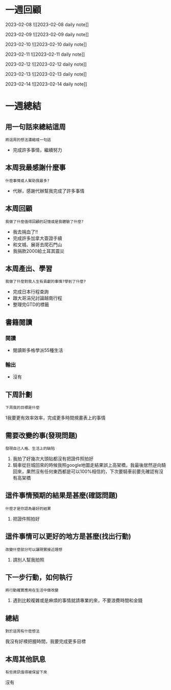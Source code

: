 # 一週回顧
2023-02-08
![[2023-02-08 daily note]]

2023-02-09
![[2023-02-09 daily note]]

2023-02-10
![[2023-02-10 daily note]]

2023-02-11
![[2023-02-11 daily note]]

2023-02-12
![[2023-02-12 daily note]]

2023-02-13
![[2023-02-13 daily note]]

2023-02-14
![[2023-02-14 daily note]]

# 一週總結
## 用一句話來總結這周
```note-brown
將這周的想法濃縮成一句話
```
- 完成許多事情，繼續努力

## 本周我最感謝什麼事
```note-brown
什麼事情或人幫助我最多?
```
- 代辦，感謝代辦幫我完成了許多事情

## 本周回顧
```note-brown
我做了什麼值得回顧的記憶或是我體驗了什麼?
```
- 我去捐血了!!
- 完成許多加拿大簽證手續
- 和文城、展哥去爬石門山
-   我捐款2000給土耳其震災

## 本周產出、學習
```note-brown
我做了什麼對我人生有貢獻的事情?學到了什麼?
```
-  完成日本行程查詢
-  跟大哥涓兒討論越南行程
-  整理完GTD的標籤

## 書籍閱讀
### 閱讀
-   閱讀斯多格學派55種生活

### 輸出
- 沒有

## 下周計劃
```note-brown
下周我的目標是什麼
```
1我要更有效率效率，完成更多時間規畫表上的事情

## 需要改變的事(發現問題)
```note-brown
發現自己人格、生活上的缺陷
```
1. 我拍了好幾次大頭貼都沒有把證件照拍好
2. 騎車從巨城回來的時候我照google地圖走結果誤上高架橋，我最後居然逆向騎回來，果然沒有任何東西都是可以100%相信的，下次要騎車前要先確認有沒有高架橋

## 這件事情預期的結果是甚麼(確認問題)
```note-brown
什麼才是你認為最好的結果
```
1. 把證件照拍好

## 這件事情可以更好的地方是甚麼(找出行動)
```note-brown
改變什麼部分可以讓現實接近理想
```
1. 請別人幫我拍照

 ## 下一步行動，如何執行
 ```note-brown
將行動確實應用在生活中做改變
```
1. 遇到比較複雜或是麻煩的事情就請專業的來，不要浪費時間和金錢

## 總結
 ```note-brown
對於這周有什麼想法
```
我沒有好襖把握時間，我要完成更多目標

## 本周其他訊息
 ```note-brown
有些資訊值得被保留下來
```
沒有